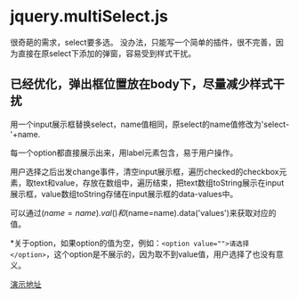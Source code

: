 # jquery.multiSelect.js

很奇葩的需求，select要多选。
没办法，只能写一个简单的插件，很不完善，因为直接在原select下添加的弹窗，容易受到样式干扰。

已经优化，弹出框位置放在body下，尽量减少样式干扰
-
用一个input展示框替换select，name值相同，原select的name值修改为'select-'+name.

每一个option都直接展示出来，用label元素包含，易于用户操作。

用户选择之后出发change事件，清空input展示框，遍历checked的checkbox元素，取text和value，存放在数组中，遍历结束，把text数组toString展示在input展示框，value数组toString存储在input展示框的data-values中。

可以通过$(name=name).val()和$(name=name).data('values')来获取对应的值。

*关于option，如果option的值为空，例如：`<option value="">请选择</option>`，这个option是不展示的，因为取不到value值，用户选择了也没有意义。


[演示地址](https://no2015.github.io/jquery.multiSelect.js/)

